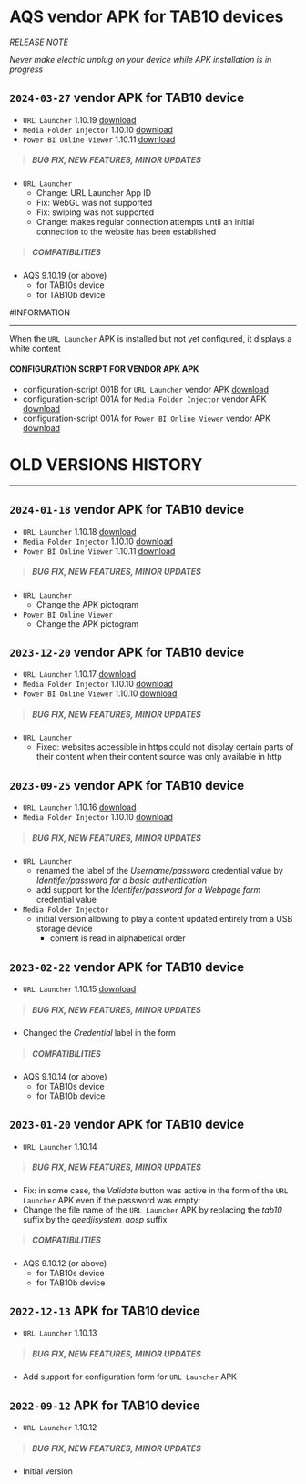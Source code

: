 # AQS vendor APK for TAB10 devices
*RELEASE NOTE*

*Never make electric unplug on your device while APK installation is in progress*

## `2024-03-27` vendor APK for TAB10 device
- `URL Launcher` 1.10.19 [download](https://github.com/Qeedji/archives/blob/master/downloads/tab10/APK/url_launcher-qeedjisystem_aosp-setup-1.10.19.apk)
- `Media Folder Injector` 1.10.10 [download](https://github.com/Qeedji/archives/blob/master/downloads/tab10/APK/media_folder_injector-qeedjisystem_aosp-setup-1.10.10.apk)
- `Power BI Online Viewer` 1.10.11 [download](https://github.com/Qeedji/archives/blob/master/downloads/amp300/APK/powerbi_online_viewer-qeedjisystem_aosp-setup-1.10.11.apk)

>##### **BUG FIX, NEW FEATURES, MINOR UPDATES**
- `URL Launcher`
	- Change: URL Launcher App ID
	- Fix: WebGL was not supported
	- Fix: swiping was not supported
	- Change: makes regular connection attempts until an initial connection to the website has been established
>##### **COMPATIBILITIES**
- AQS 9.10.19 (or above)
    - for TAB10s device
    - for TAB10b device

#INFORMATION
***********************************************************************
When the `URL Launcher` APK is installed but not yet configured, it displays a white content
#### **CONFIGURATION SCRIPT FOR VENDOR APK APK**
- configuration-script 001B for `URL Launcher` vendor APK [download](https://github.com/Qeedji/archives/blob/master/downloads/tab10/APK/url_launcher/000000000000.js)
- configuration-script 001A for `Media Folder Injector` vendor APK [download](https://github.com/Qeedji/archives/blob/master/downloads/tab10/APK/media_folder_injector/000000000000.js)
- configuration-script 001A for `Power BI Online Viewer` vendor APK [download](https://github.com/Qeedji/archives/blob/master/downloads/tab10/APK/powerbi_online_viewer/000000000000.js)

# OLD VERSIONS HISTORY
*********************************************************************************************************

## `2024-01-18` vendor APK for TAB10 device
- `URL Launcher` 1.10.18 [download](https://github.com/Qeedji/archives/blob/master/downloads/tab10/APK/url_launcher-qeedjisystem_aosp-setup-1.10.18.apk)
- `Media Folder Injector` 1.10.10 [download](https://github.com/Qeedji/archives/blob/master/downloads/tab10/APK/media_folder_injector-qeedjisystem_aosp-setup-1.10.10.apk)
- `Power BI Online Viewer` 1.10.11 [download](https://github.com/Qeedji/archives/blob/master/downloads/amp300/APK/powerbi_online_viewer-qeedjisystem_aosp-setup-1.10.11.apk)

>##### **BUG FIX, NEW FEATURES, MINOR UPDATES**
- `URL Launcher`
	- Change the APK pictogram
- `Power BI Online Viewer`
    - Change the APK pictogram

## `2023-12-20` vendor APK for TAB10 device
- `URL Launcher` 1.10.17 [download](https://github.com/Qeedji/archives/blob/master/downloads/tab10/APK/url_launcher-qeedjisystem_aosp-setup-1.10.17.apk)
- `Media Folder Injector` 1.10.10 [download](https://github.com/Qeedji/archives/blob/master/downloads/tab10/APK/media_folder_injector-qeedjisystem_aosp-setup-1.10.10.apk)
- `Power BI Online Viewer` 1.10.10 [download](https://github.com/Qeedji/archives/blob/master/downloads/amp300/APK/powerbi_online_viewer-qeedjisystem_aosp-setup-1.10.10.apk)

>##### **BUG FIX, NEW FEATURES, MINOR UPDATES**
- `URL Launcher`
	- Fixed: websites accessible in https could not display certain parts of their content when their content source was only available in http

## `2023-09-25` vendor APK for TAB10 device
- `URL Launcher` 1.10.16 [download](https://github.com/Qeedji/archives/blob/master/downloads/tab10/APK/url_launcher-qeedjisystem_aosp-setup-1.10.16.apk)
- `Media Folder Injector` 1.10.10 [download](https://github.com/Qeedji/archives/blob/master/downloads/tab10/APK/media_folder_injector-qeedjisystem_aosp-setup-1.10.10.apk)

>##### **BUG FIX, NEW FEATURES, MINOR UPDATES**
- `URL Launcher`
	- renamed the label of the *Username/password* credential value by *Identifer/password for a basic authentication*
	- add support for the *Identifer/password for a Webpage form* credential value
- `Media Folder Injector`
	- initial version allowing to play a content updated entirely from a USB storage device
		- content is read in alphabetical order

## `2023-02-22` vendor APK for TAB10 device
- `URL Launcher` 1.10.15 [download](https://github.com/Qeedji/archives/blob/master/downloads/tab10/APK/url_launcher-qeedjisystem_aosp-setup-1.10.15.apk)

>##### **BUG FIX, NEW FEATURES, MINOR UPDATES**
- Changed the *Credential* label in the form
>##### **COMPATIBILITIES**
- AQS 9.10.14 (or above)
    - for TAB10s device
    - for TAB10b device

## `2023-01-20` vendor APK for TAB10 device
- `URL Launcher` 1.10.14

>##### **BUG FIX, NEW FEATURES, MINOR UPDATES**
- Fix: in some case, the *Validate* button was active in the form of the `URL Launcher` APK even if the password was empty:
- Change the file name of the `URL Launcher` APK by replacing the *tab10* suffix by the *qeedjisystem_aosp* suffix
>##### **COMPATIBILITIES**
- AQS 9.10.12 (or above)
    - for TAB10s device
    - for TAB10b device

## `2022-12-13` APK for TAB10 device
- `URL Launcher` 1.10.13

>##### **BUG FIX, NEW FEATURES, MINOR UPDATES**
- Add support for configuration form for `URL Launcher` APK

## `2022-09-12` APK for TAB10 device
- `URL Launcher` 1.10.12

>##### **BUG FIX, NEW FEATURES, MINOR UPDATES**
- Initial version

